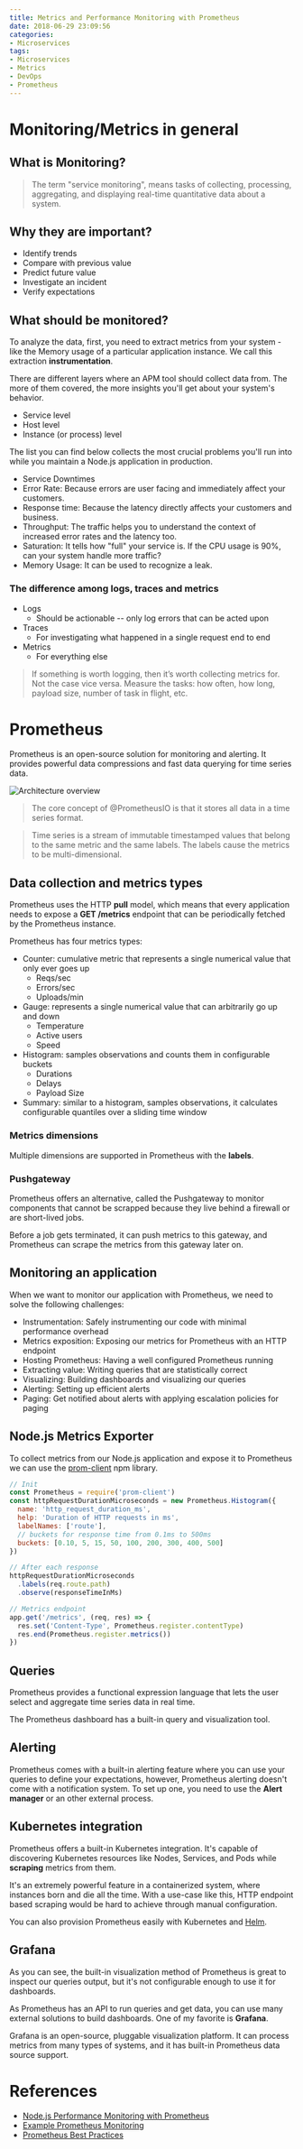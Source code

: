 ```yaml
---
title: Metrics and Performance Monitoring with Prometheus
date: 2018-06-29 23:09:56
categories:
- Microservices
tags:
- Microservices
- Metrics
- DevOps
- Prometheus
---
```

# Monitoring/Metrics in general

## What is Monitoring?

> The term "service monitoring", means tasks of collecting, processing, aggregating, and displaying real-time quantitative data about a system.

<!-- more -->

## Why they are important?

* Identify trends
* Compare with previous value
* Predict future value
* Investigate an incident
* Verify expectations

## What should be monitored?

To analyze the data, first, you need to extract metrics from your system - like the Memory usage of a particular application instance. We call this extraction **instrumentation**.

There are different layers where an APM tool should collect data from. The more of them covered, the more insights you'll get about your system's behavior.

* Service level
* Host level
* Instance (or process) level

The list you can find below collects the most crucial problems you'll run into while you maintain a Node.js application in production.

* Service Downtimes
* Error Rate: Because errors are user facing and immediately affect your customers.
* Response time: Because the latency directly affects your customers and business.
* Throughput: The traffic helps you to understand the context of increased error rates and the latency too.
* Saturation: It tells how "full" your service is. If the CPU usage is 90%, can your system handle more traffic?
* Memory Usage: It can be used to recognize a leak.

### The difference among logs, traces and metrics

* Logs
  * Should be actionable -- only log errors that can be acted upon
* Traces
  * For investigating what happened in a single request end to end
* Metrics
  * For everything else

> If something is worth logging, then it’s worth collecting metrics for. Not the case vice versa.
> Measure the tasks: how often, how long, payload size, number of task in flight, etc.

# Prometheus

Prometheus is an open-source solution for monitoring and alerting. It provides powerful data compressions and fast data querying for time series data.

![Architecture overview](prometheus-architecture.png)

> The core concept of @PrometheusIO is that it stores all data in a time series format.

> Time series is a stream of immutable timestamped values that belong to the same metric and the same labels. The labels cause the metrics to be multi-dimensional.

## Data collection and metrics types

Prometheus uses the HTTP **pull** model, which means that every application needs to expose a **GET /metrics** endpoint that can be periodically fetched by the Prometheus instance.

Prometheus has four metrics types:

* Counter: cumulative metric that represents a single numerical value that only ever goes up
  * Reqs/sec
  * Errors/sec
  * Uploads/min
* Gauge: represents a single numerical value that can arbitrarily go up and down
  * Temperature
  * Active users
  * Speed
* Histogram: samples observations and counts them in configurable buckets
  * Durations
  * Delays
  * Payload Size
* Summary: similar to a histogram, samples observations, it calculates configurable quantiles over a sliding time window

### Metrics dimensions

Multiple dimensions are supported in Prometheus with the **labels**.

### Pushgateway

Prometheus offers an alternative, called the Pushgateway to monitor components that cannot be scrapped because they live behind a firewall or are short-lived jobs.

Before a job gets terminated, it can push metrics to this gateway, and Prometheus can scrape the metrics from this gateway later on.

## Monitoring an application

When we want to monitor our application with Prometheus, we need to solve the following challenges:

* Instrumentation: Safely instrumenting our code with minimal performance overhead
* Metrics exposition: Exposing our metrics for Prometheus with an HTTP endpoint
* Hosting Prometheus: Having a well configured Prometheus running
* Extracting value: Writing queries that are statistically correct
* Visualizing: Building dashboards and visualizing our queries
* Alerting: Setting up efficient alerts
* Paging: Get notified about alerts with applying escalation policies for paging

## Node.js Metrics Exporter

To collect metrics from our Node.js application and expose it to Prometheus we can use the [prom-client](https://github.com/siimon/prom-client) npm library.

```javascript
// Init
const Prometheus = require('prom-client')
const httpRequestDurationMicroseconds = new Prometheus.Histogram({
  name: 'http_request_duration_ms',
  help: 'Duration of HTTP requests in ms',
  labelNames: ['route'],
  // buckets for response time from 0.1ms to 500ms
  buckets: [0.10, 5, 15, 50, 100, 200, 300, 400, 500]
})
```

```javascript
// After each response
httpRequestDurationMicroseconds
  .labels(req.route.path)
  .observe(responseTimeInMs)
```

```javascript
// Metrics endpoint
app.get('/metrics', (req, res) => {
  res.set('Content-Type', Prometheus.register.contentType)
  res.end(Prometheus.register.metrics())
})
```

## Queries

Prometheus provides a functional expression language that lets the user select and aggregate time series data in real time.

The Prometheus dashboard has a built-in query and visualization tool.

## Alerting

Prometheus comes with a built-in alerting feature where you can use your queries to define your expectations, however, Prometheus alerting doesn't come with a notification system. To set up one, you need to use the **Alert manager** or an other external process.

## Kubernetes integration

Prometheus offers a built-in Kubernetes integration. It's capable of discovering Kubernetes resources like Nodes, Services, and Pods while **scraping** metrics from them.

It's an extremely powerful feature in a containerized system, where instances born and die all the time. With a use-case like this, HTTP endpoint based scraping would be hard to achieve through manual configuration.

You can also provision Prometheus easily with Kubernetes and [Helm](https://github.com/helm/charts/tree/master/stable/prometheus).

## Grafana

As you can see, the built-in visualization method of Prometheus is great to inspect our queries output, but it's not configurable enough to use it for dashboards.

As Prometheus has an API to run queries and get data, you can use many external solutions to build dashboards. One of my favorite is **Grafana**.

Grafana is an open-source, pluggable visualization platform. It can process metrics from many types of systems, and it has built-in Prometheus data source support.

# References

* [Node.js Performance Monitoring with Prometheus](https://blog.risingstack.com/node-js-performance-monitoring-with-prometheus/)
* [Example Prometheus Monitoring](https://github.com/RisingStack/example-prometheus-nodejs)
* [Prometheus Best Practices](https://prometheus.io/docs/practices/naming/)